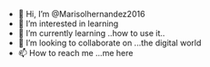 - 👋 Hi, I’m @Marisolhernandez2016
- 👀 I’m interested in learning
- 🌱 I’m currently learning ..how to use it..
- 💞️ I’m looking to collaborate on ...the digital world
- 📫 How to reach me ...me here

<!---
Marisolhernandez2016/Marisolhernandez2016 is a ✨ special ✨ repository because its `README.md` (this file) appears on your GitHub profile.
You can click the Preview link to take a look at your changes.
--->
